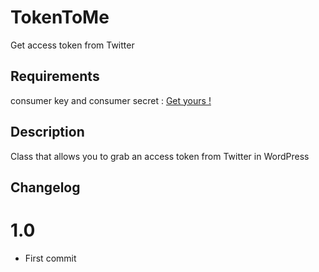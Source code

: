 # TokenToMe #

Get access token from Twitter

## Requirements ##

consumer key and consumer secret : <a href="https://apps.twitter.com/app/new">Get yours !</a>


## Description ##

Class that allows you to grab an access token from Twitter in WordPress

## Changelog ##

# 1.0
* First commit

